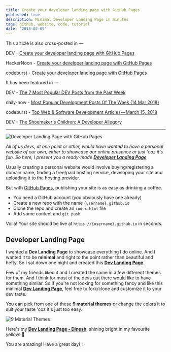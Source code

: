 ```yaml
---
title: Create your developer landing page with GitHub Pages
published: true
description: Minimal Developer Landing Page in minutes
tags: github, website, code, tutorial
date: '2018-02-09'
---
```


This article is also cross-posted in —

DEV - [Create your developer landing page with GitHub Pages](https://dev.to/flexdinesh/create-your-developer-landing-page-with-github-pages---42jk)

HackerNoon - [Create your developer landing page with GitHub Pages](https://hackernoon.com/create-your-developer-landing-page-with-github-pages-70c89b40d052)

codeburst - [Create your developer landing page with GitHub Pages](https://codeburst.io/create-your-developer-landing-page-with-github-pages-791c19227b30)

It has been featured in —

DEV - [The 7 Most Popular DEV Posts from the Past Week](https://dev.to/thepracticaldev/the-7-most-popular-dev-posts-from-the-past-week--56ho)

daily-now - [Most Popular Development Posts Of The Week (14 Mar 2018)](https://medium.com/daily-now/most-popular-development-posts-of-the-week-14-mar-2018-b10c1b746325)

codeburst - [Top Web & Software Development Articles — March 15, 2018](https://codeburst.io/top-web-software-development-articles-march-15-2018-3874e5effcaa)

DEV - [ The Shoemaker's Children: A Developer Allegory](https://dev.to/joncassdev/the-shoemakers-children-a-developer-allegory--65g)

---

![Developer Landing Page with GitHub Pages](https://image.ibb.co/jrzpdS/dev_landing_thumb.png)

_All of us devs, at one point or other, would have wanted to have a personal website of our own, either to showcase our online presence or just 'coz it's fun. So here, I present you a ready-made **[Developer Landing Page](https://github.com/flexdinesh/dev-landing-page)**_

Usually creating a personal website would involve buying/registering a domain name, finding a free/paid hosting service, developing your site and uploading it to the hosting provider.

But with [GitHub Pages](https://pages.github.com/), publishing your site is as easy as drinking a coffee.

- You need a GitHub account (you obviously have one already)
- Create a new repo with the name `{username}.github.io`
- Clone the repo and create an `index.html` file
- Add some content and `git push`

Voila! Your site should be live at `https://{username}.github.io` in seconds.

## Developer Landing Page

I wanted a **Dev Landing Page** to showcase everything I do online. And I wanted it to be **minimal** and right to the point rather than beautiful and hefty. So I sat down one night and created this **[Dev Landing Page](https://github.com/flexdinesh/dev-landing-page)**.

Few of my friends liked it and I created the same in a few different themes for them.
And I think for most of the devs out there would like to have something similar. So if you're not looking for something fancy and like this minimal **[Dev Landing Page](https://github.com/flexdinesh/dev-landing-page)**, feel free to fork/clone and customize it to your dev taste.

You can pick from one of these **9 material themes** or change the colors it to suit your taste 'coz it's just too easy.

![9 Material Themes](https://image.ibb.co/jJVKCn/dev_landing_page_themes.jpg)

Here's my **[Dev Landing Page - Dinesh](https://flexdinesh.github.io)**, shining bright in my favourite yellow! 🎉

You are amazing! Have a great day! ✨
